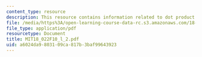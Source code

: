```yaml
---
content_type: resource
description: This resource contains information related to dot product.
file: /media/https%3A/open-learning-course-data-rc.s3.amazonaws.com/18-022-calculus-of-several-variables-fall-2010/a6024da9803109ca817b3baf99643923_MIT18_022F10_l_2.pdf
file_type: application/pdf
resourcetype: Document
title: MIT18_022F10_l_2.pdf
uid: a6024da9-8031-09ca-817b-3baf99643923
---
```

